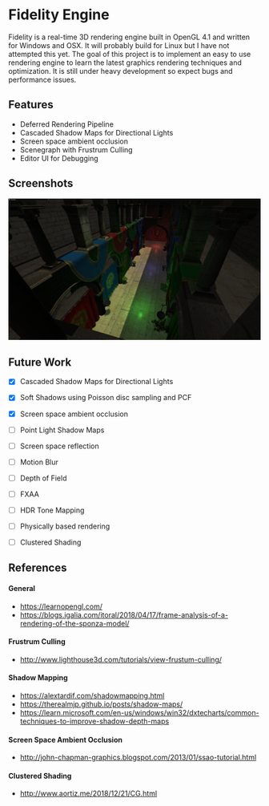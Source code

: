 # Fidelity Engine
Fidelity is a real-time 3D rendering engine built in OpenGL 4.1 and written for Windows and OSX. It will probably build for Linux but I have not attempted this yet.
The goal of this project is to implement an easy to use rendering engine to learn the latest graphics rendering techniques and optimization.
It is still under heavy development so expect bugs and performance issues.

## Features
- Deferred Rendering Pipeline
- Cascaded Shadow Maps for Directional Lights
- Screen space ambient occlusion
- Scenegraph with Frustrum Culling
- Editor UI for Debugging

## Screenshots
![](./Resources/Screenshots/sponza_1.png)

## Future Work
- [x] Cascaded Shadow Maps for Directional Lights
- [x] Soft Shadows using Poisson disc sampling and PCF
- [x] Screen space ambient occlusion
- [ ] Point Light Shadow Maps
- [ ] Screen space reflection
- [ ] Motion Blur
- [ ] Depth of Field
- [ ] FXAA
- [ ] HDR Tone Mapping
- [ ] Physically based rendering
- [ ] Clustered Shading 


## References
#### General
* https://learnopengl.com/
* https://blogs.igalia.com/itoral/2018/04/17/frame-analysis-of-a-rendering-of-the-sponza-model/
#### Frustrum Culling
* http://www.lighthouse3d.com/tutorials/view-frustum-culling/
#### Shadow Mapping
* https://alextardif.com/shadowmapping.html
* https://therealmjp.github.io/posts/shadow-maps/
* https://learn.microsoft.com/en-us/windows/win32/dxtecharts/common-techniques-to-improve-shadow-depth-maps
#### Screen Space Ambient Occlusion
* http://john-chapman-graphics.blogspot.com/2013/01/ssao-tutorial.html
#### Clustered Shading
* http://www.aortiz.me/2018/12/21/CG.html
